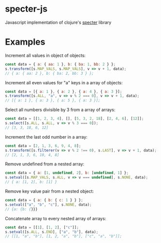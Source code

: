 # specter-js

Javascript implementation of clojure's [specter](https://github.com/nathanmarz/specter) library

# Examples

Increment all values in object of objects:

```javascript
const data = { a: { aa: 1 }, b: { ba: 1, bb: 2 } };
s.transform([s.MAP_VALS, s.MAP_VALS], v => v + 1, data);
// { a: { aa: 2 }, b: { ba: 2, bb: 3 } };
```

Increment all even values for "a" keys in a array of objects:

```javascript
const data = [{ a: 1 }, { a: 2 }, { a: 4 }, { a: 3 }];
s.transform([s.ALL, "a", v => v % 2 === 0], v => v + 1, data);
// [{ a: 1 }, { a: 3 }, { a: 5 }, { a: 3 }];
```

Select all numbers divisible by 3 from a array of arrays:

```javascript
const data = [[1, 2, 3, 4], [], [5, 3, 2, 18], [2, 4, 6], [12]];
s.select([s.ALL, s.ALL, v => v % 3 === 0]);
// [3, 3, 18, 6, 12]
```

Increment the last odd number in a array:

```javascript
const data = [2, 1, 3, 6, 9, 4, 8];
s.transform([s.filterer(v => v % 2 !== 0), s.LAST], v => v + 1, data);
// [2, 1, 3, 6, 10, 4, 8]
```

Remove undefined from a nested array:

```javascript
const data = { a: [1, undefined, 2], b: [undefined, 1] };
s.setval([s.MAP_VALS, s.ALL, v => v === undefined], s.NONE, data);
// { a: [1, 2], b: [1] }
```

Remove key value pair from a nested object:

```javascript
const data = { a: { b: { c: 1 } } };
s.setval(["a", "b", "c"], s.NONE, data);
// {a: {b: {}}}
```

Concatenate array to every nested array of arrays:

```javascript
const data = [[1], [1, 2], ["c"]];
s.setval([s.ALL, s.END], ["a", "b"], data);
// [[1, "a", "b"], [1, 2, "a", "b"], ["c", "a", "b"]];
```
